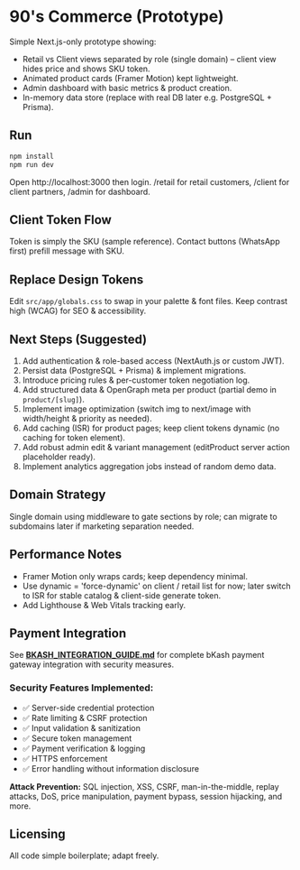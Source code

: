 # 90's Commerce (Prototype)

Simple Next.js-only prototype showing:
- Retail vs Client views separated by role (single domain) – client view hides price and shows SKU token.
- Animated product cards (Framer Motion) kept lightweight.
- Admin dashboard with basic metrics & product creation.
- In-memory data store (replace with real DB later e.g. PostgreSQL + Prisma).

## Run

```bash
npm install
npm run dev
```

Open http://localhost:3000 then login. /retail for retail customers, /client for client partners, /admin for dashboard.

## Client Token Flow
Token is simply the SKU (sample reference). Contact buttons (WhatsApp first) prefill message with SKU.

## Replace Design Tokens
Edit `src/app/globals.css` to swap in your palette & font files. Keep contrast high (WCAG) for SEO & accessibility.

## Next Steps (Suggested)
1. Add authentication & role-based access (NextAuth.js or custom JWT).
2. Persist data (PostgreSQL + Prisma) & implement migrations.
3. Introduce pricing rules & per-customer token negotiation log.
4. Add structured data & OpenGraph meta per product (partial demo in `product/[slug]`).
5. Implement image optimization (switch img to next/image with width/height & priority as needed).
6. Add caching (ISR) for product pages; keep client tokens dynamic (no caching for token element).
7. Add robust admin edit & variant management (editProduct server action placeholder ready).
8. Implement analytics aggregation jobs instead of random demo data.

## Domain Strategy
Single domain using middleware to gate sections by role; can migrate to subdomains later if marketing separation needed.

## Performance Notes
- Framer Motion only wraps cards; keep dependency minimal.
- Use dynamic = 'force-dynamic' on client / retail list for now; later switch to ISR for stable catalog & client-side generate token.
- Add Lighthouse & Web Vitals tracking early.

## Payment Integration

See **[BKASH_INTEGRATION_GUIDE.md](./BKASH_INTEGRATION_GUIDE.md)** for complete bKash payment gateway integration with security measures.

### Security Features Implemented:
- ✅ Server-side credential protection
- ✅ Rate limiting & CSRF protection
- ✅ Input validation & sanitization
- ✅ Secure token management
- ✅ Payment verification & logging
- ✅ HTTPS enforcement
- ✅ Error handling without information disclosure

**Attack Prevention:** SQL injection, XSS, CSRF, man-in-the-middle, replay attacks, DoS, price manipulation, payment bypass, session hijacking, and more.

## Licensing
All code simple boilerplate; adapt freely.
